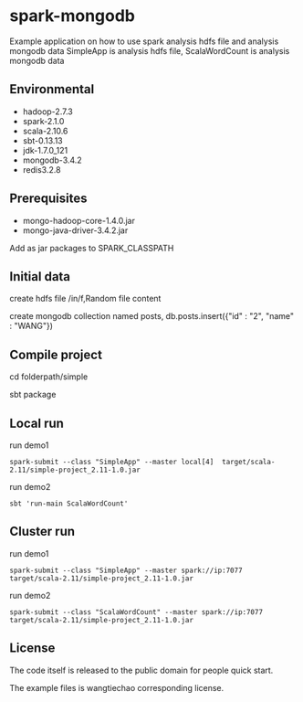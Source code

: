 spark-mongodb
===========
Example application on how to use spark analysis hdfs file and analysis mongodb data
SimpleApp is analysis hdfs file, ScalaWordCount is analysis mongodb data

Environmental
-------------

* hadoop-2.7.3
* spark-2.1.0
* scala-2.10.6
* sbt-0.13.13
* jdk-1.7.0_121
* mongodb-3.4.2
* redis3.2.8

Prerequisites
-------------

* mongo-hadoop-core-1.4.0.jar
* mongo-java-driver-3.4.2.jar

Add as jar packages to SPARK_CLASSPATH


Initial data
-------

create hdfs file /in/f,Random file content

create mongodb collection named posts, db.posts.insert({"id" : "2", "name" : "WANG"})

Compile project
-------

cd folderpath/simple

sbt package


Local run
-------

run demo1

    spark-submit --class "SimpleApp" --master local[4]  target/scala-2.11/simple-project_2.11-1.0.jar

run demo2

    sbt 'run-main ScalaWordCount'


Cluster run
-------

run demo1

    spark-submit --class "SimpleApp" --master spark://ip:7077  target/scala-2.11/simple-project_2.11-1.0.jar

run demo2

    spark-submit --class "ScalaWordCount" --master spark://ip:7077  target/scala-2.11/simple-project_2.11-1.0.jar


License
-------

The code itself is released to the public domain for people quick start.

The example files  is  wangtiechao corresponding license.

